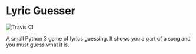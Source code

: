 # Lyric Guesser

![Travis CI](https://travis-ci.org/mafagafogigante/lyric-guesser.svg?branch=master)

A small Python 3 game of lyrics guessing.
It shows you a part of a song and you must guess what it is.
